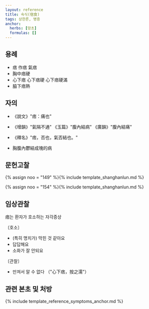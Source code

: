 ```yaml
---
layout: reference
title: 숙식(宿食)
tags: 상한론, 병증
anchor:
  herbs: [망초]
  formulas: []
---
```



## 용례

* 痞 作痞 氣痞
* 胸中痞硬
* 心下痞 心下痞硬 心下痞硬滿
* 脇下痞熱

## 자의

* 《說文》"痞：痛也"
* 《增韻》"氣隔不通" 《玉篇》"腹內結病" 《廣韻》"腹內結痛"
* 《釋名》"痞，否也，氣否結也。"

* 胸腹內鬱結成塊的病


## 문헌고찰

{% assign noo = "149" %}{% include template_shanghanlun.md %}

{% assign noo = "154" %}{% include template_shanghanlun.md %}

## 임상관찰

痞는 환자가 호소하는 자각증상

〔호소〕

* (특히 명치가) 막힌 것 같아요
* 답답해요
* 소화가 잘 안되요

〔관찰〕

* 만져서 알 수 없다 （"心下痞，按之濡"）


## 관련 본초 및 처방


{% include template_reference_symptoms_anchor.md %}
